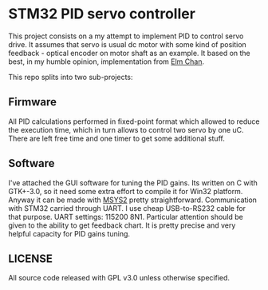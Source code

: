 STM32 PID servo controller
==========================

This project consists on a my attempt to implement PID to control servo drive. It assumes that servo is usual dc motor with some kind of position feedback - optical encoder on motor shaft as an example. It based on the best, in my humble opinion, implementation from [Elm Chan](http://elm-chan.org/works/smc/report_e.html).

This repo splits into two sub-projects:
		
Firmware
--------

All PID calculations performed in fixed-point format which allowed to reduce the execution time, which in turn allows to control two servo by one uC. There are left free time and one timer to get some additional stuff.

Software
--------

I've attached the GUI software for tuning the PID gains. Its written on C with GTK+-3.0, so it need some extra effort to compile it for Win32 platform. Anyway it can be made with [MSYS2](https://msys2.github.io) pretty straightforward.
Communication with STM32 carried through UART. I use cheap USB-to-RS232 cable for that purpose. UART settings: 115200 8N1. 
Particular attention should be given to the ability to get feedback chart. It is pretty precise and very helpful capacity for PID gains tuning.

LICENSE
-------

All source code released with GPL v3.0 unless otherwise specified.
